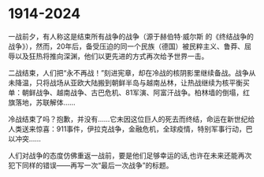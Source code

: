 # 1914-2024

一战前夕，有人称这是结束所有战争的战争（源于赫伯特·威尔斯 的《终结战争的战争》），然而，20年后，备受压迫的同一个民族（德国）被民粹主义、鲁莽、屈辱以及狂热将推向深渊，他们以更先进的方式再次给予世界一击。

二战结束，人们把“永不再战！”刻进宪章，却在冷战的核阴影里继续备战。战争从未降温，只将战场从亚欧大陆搬到朝鲜半岛与越南丛林，让热战继续为核平衡买单：朝鲜战争、越南战争、古巴危机、81军演、阿富汗战争。柏林墙的倒塌，红旗落地，苏联解体……

冷战结束了吗？抱歉，并没有……它未因这位巨人的死去而终结，命运在新世纪给人类送来惊喜：911事件，伊拉克战争，金融危机，全球疫情，特别军事行动，巴以冲突……

人们对战争的态度仿佛重返一战前，要是他们足够幸运的话,也许在未来还能再次犯下同样的错误——再写一次“最后一次战争”的标题。
